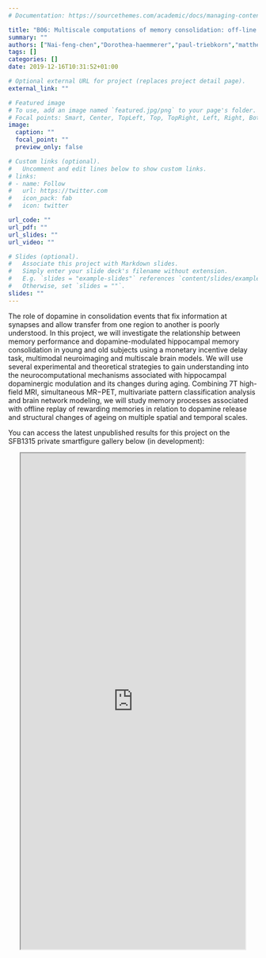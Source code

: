 ```yaml
---
# Documentation: https://sourcethemes.com/academic/docs/managing-content/

title: "B06: Multiscale computations of memory consolidation: off-line replay and dopamine release during wakeful rest following encoding"
summary: ""
authors: ["Nai-feng-chen","Dorothea-haemmerer","paul-triebkorn","matthew-betts","eser-isler","emrah-duezel","petra-ritter"]
tags: []
categories: []
date: 2019-12-16T10:31:52+01:00

# Optional external URL for project (replaces project detail page).
external_link: ""

# Featured image
# To use, add an image named `featured.jpg/png` to your page's folder.
# Focal points: Smart, Center, TopLeft, Top, TopRight, Left, Right, BottomLeft, Bottom, BottomRight.
image:
  caption: ""
  focal_point: ""
  preview_only: false

# Custom links (optional).
#   Uncomment and edit lines below to show custom links.
# links:
# - name: Follow
#   url: https://twitter.com
#   icon_pack: fab
#   icon: twitter

url_code: ""
url_pdf: ""
url_slides: ""
url_video: ""

# Slides (optional).
#   Associate this project with Markdown slides.
#   Simply enter your slide deck's filename without extension.
#   E.g. `slides = "example-slides"` references `content/slides/example-slides.md`.
#   Otherwise, set `slides = ""`.
slides: ""
---
```

<DIV class="article-container" markdown="1">
<DIV class="article-style" markdown="1">
  
The role of dopamine in consolidation events that fix information at synapses and allow transfer from one region to another is poorly understood. In this project, we will investigate the relationship between memory performance and dopamine-modulated hippocampal memory consolidation in young and old subjects using a monetary incentive delay task, multimodal neuroimaging and multiscale brain models. We will use several experimental and theoretical strategies to gain understanding into the neurocomputational mechanisms associated with hippocampal dopaminergic modulation and its changes during aging. Combining 7T high-field MRI, simultaneous MR−PET, multivariate pattern classification analysis and brain network modeling, we will study memory processes associated with offline replay of rewarding memories in relation to dopamine release and structural changes of ageing on multiple spatial and temporal scales.

You can access the latest unpublished results for this project on the SFB1315 private smartfigure gallery below (in development): 
</DIV>
</DIV>

<center>
<iframe src ="https://sdash.sourcedata.io/dashboard" height=1000px width=90% ></iframe>
</center>
